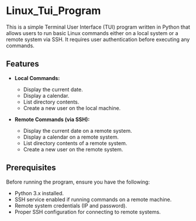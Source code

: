 # Linux_Tui_Program

This is a simple Terminal User Interface (TUI) program written in Python that allows users to run basic Linux commands either on a local system or a remote system via SSH. It requires user authentication before executing any commands.

## Features

- **Local Commands:**
  - Display the current date.
  - Display a calendar.
  - List directory contents.
  - Create a new user on the local machine.
  
- **Remote Commands (via SSH):**
  - Display the current date on a remote system.
  - Display a calendar on a remote system.
  - List directory contents of a remote system.
  - Create a new user on the remote system.

## Prerequisites

Before running the program, ensure you have the following:

- Python 3.x installed.
- SSH service enabled if running commands on a remote machine.
- Remote system credentials (IP and password).
- Proper SSH configuration for connecting to remote systems.
  
